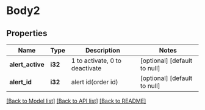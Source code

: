 # Body2

## Properties
Name | Type | Description | Notes
------------ | ------------- | ------------- | -------------
**alert_active** | **i32** | 1 to activate, 0 to deactivate | [optional] [default to null]
**alert_id** | **i32** | alert id(order id) | [optional] [default to null]

[[Back to Model list]](../README.md#documentation-for-models) [[Back to API list]](../README.md#documentation-for-api-endpoints) [[Back to README]](../README.md)


